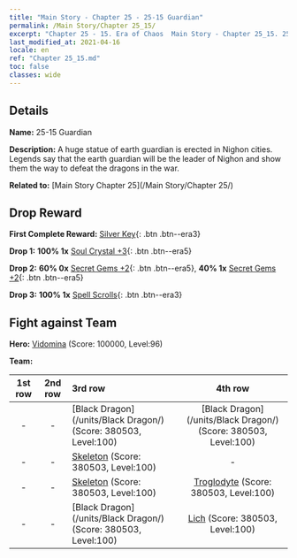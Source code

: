 ```yaml
---
title: "Main Story - Chapter 25 - 25-15 Guardian"
permalink: /Main Story/Chapter 25_15/
excerpt: "Chapter 25 - 15. Era of Chaos  Main Story - Chapter 25_15. 25-15 Guardian"
last_modified_at: 2021-04-16
locale: en
ref: "Chapter 25_15.md"
toc: false
classes: wide
---
```


## Details

 **Name:** 25-15 Guardian

 **Description:** A huge statue of earth guardian is erected in Nighon cities. Legends say that the earth guardian will be the leader of Nighon and show them the way to defeat the dragons in the war.

 **Related to:** [Main Story Chapter 25](/Main Story/Chapter 25/)

## Drop Reward

 **First Complete Reward:** [Silver Key](/Items/con_693/){: .btn .btn--era3}

 **Drop 1:** **100% 1x** [Soul Crystal +3](/Items/mat_87/){: .btn .btn--era5}

 **Drop 2:** **60% 0x** [Secret Gems +2](/Items/mat_79/){: .btn .btn--era5}, **40% 1x** [Secret Gems +2](/Items/mat_79/){: .btn .btn--era5}

 **Drop 3:** **100% 1x** [Spell Scrolls](/Items/con_694/){: .btn .btn--era3}


## Fight against Team
 **Hero:** [Vidomina](/heroes/Vidomina/) (Score: 100000, Level:96)

 **Team:**


  | 1st row | 2nd row | 3rd row | 4th row |
  |:----:|:----:|:----|:----:|
  | - | - | [Black Dragon](/units/Black Dragon/) (Score: 380503, Level:100)  | [Black Dragon](/units/Black Dragon/) (Score: 380503, Level:100)  |
  | - | - | [Skeleton](/units/Skeleton/) (Score: 380503, Level:100)  | - |
  | - | - | [Skeleton](/units/Skeleton/) (Score: 380503, Level:100)  | [Troglodyte](/units/Troglodyte/) (Score: 380503, Level:100)  |
  | - | - | [Black Dragon](/units/Black Dragon/) (Score: 380503, Level:100)  | [Lich](/units/Lich/) (Score: 380503, Level:100)  |


